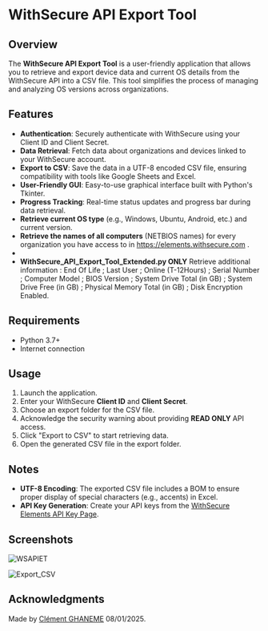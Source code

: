 # WithSecure API Export Tool

## Overview

The **WithSecure API Export Tool** is a user-friendly application that allows you to retrieve and export device data and current OS details from the WithSecure API into a CSV file. This tool simplifies the process of managing and analyzing OS versions across organizations.

## Features

- **Authentication**: Securely authenticate with WithSecure using your Client ID and Client Secret.
- **Data Retrieval**: Fetch data about organizations and devices linked to your WithSecure account.
- **Export to CSV**: Save the data in a UTF-8 encoded CSV file, ensuring compatibility with tools like Google Sheets and Excel.
- **User-Friendly GUI**: Easy-to-use graphical interface built with Python's Tkinter.
- **Progress Tracking**: Real-time status updates and progress bar during data retrieval.
- **Retrieve current OS type** (e.g., Windows, Ubuntu, Android, etc.) and current version.
- **Retrieve the names of all computers** (NETBIOS names) for every organization you have access to in https://elements.withsecure.com .
- 
- **WithSecure_API_Export_Tool_Extended.py ONLY** Retrieve additional information : End Of Life ; Last User ; Online (T-12Hours) ; Serial Number ; Computer Model ; BIOS Version ; System Drive Total (in GB) ; System Drive Free (in GB) ; Physical Memory Total (in GB) ; Disk Encryption Enabled.

## Requirements

- Python 3.7+
- Internet connection


## Usage

1. Launch the application.
2. Enter your WithSecure **Client ID** and **Client Secret**.
3. Choose an export folder for the CSV file.
4. Acknowledge the security warning about providing **READ ONLY** API access.
5. Click "Export to CSV" to start retrieving data.
6. Open the generated CSV file in the export folder.

## Notes

- **UTF-8 Encoding**: The exported CSV file includes a BOM to ensure proper display of special characters (e.g., accents) in Excel.
- **API Key Generation**: Create your API keys from the [WithSecure Elements API Key Page](https://elements.withsecure.com/apps/ccr/api_keys).

## Screenshots

![WSAPIET](https://github.com/user-attachments/assets/66a4ff0d-c74b-49fa-ac0d-c90f30f2c323)

![Export_CSV](https://github.com/user-attachments/assets/565d495b-499c-4779-9523-167d2af4408f)

## Acknowledgments

Made by [Clément GHANEME](https://clement.business/) 08/01/2025.


